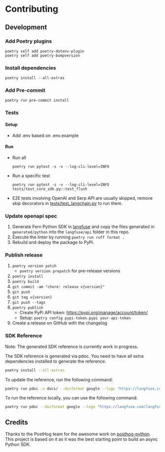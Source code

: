 # Contributing

## Development

### Add Poetry plugins

```
poetry self add poetry-dotenv-plugin
poetry self add poetry-bumpversion
```

### Install dependencies

```
poetry install --all-extras
```

### Add Pre-commit

```
poetry run pre-commit install
```

### Tests

#### Setup

- Add .env based on .env.example

#### Run

- Run all
  ```
  poetry run pytest -s -v --log-cli-level=INFO
  ```
- Run a specific test
  ```
  poetry run pytest -s -v --log-cli-level=INFO tests/test_core_sdk.py::test_flush
  ```
- E2E tests involving OpenAI and Serp API are usually skipped, remove skip decorators in [tests/test_langchain.py](tests/test_langchain.py) to run them.

### Update openapi spec

1. Generate Fern Python SDK in [langfuse](https://github.com/langfuse/langfuse) and copy the files generated in `generated/python` into the `langfuse/api` folder in this repo.
2. Execute the linter by running `poetry run ruff format .`
3. Rebuild and deploy the package to PyPi.

### Publish release

1. `poetry version patch`
   - `poetry version prepatch` for pre-release versions
2. `poetry install`
3. `poetry build`
4. `git commit -am "chore: release v{version}"`
5. `git push`
6. `git tag v{version}`
7. `git push --tags`
8. `poetry publish`
   - Create PyPi API token: https://pypi.org/manage/account/token/
   - Setup: `poetry config pypi-token.pypi your-api-token`
9. Create a release on GitHub with the changelog

### SDK Reference

Note: The generated SDK reference is currently work in progress.

The SDK reference is generated via pdoc. You need to have all extra dependencies installed to generate the reference.

```sh
poetry install --all-extras
```

To update the reference, run the following command:

```sh
poetry run pdoc -o docs/ --docformat google --logo "https://langfuse.com/langfuse_logo.svg" langfuse
```

To run the reference locally, you can use the following command:

```sh
poetry run pdoc --docformat google --logo "https://langfuse.com/langfuse_logo.svg" langfuse
```

## Credits

Thanks to the PostHog team for the awesome work on [posthog-python](https://github.com/PostHog/posthog-python). This project is based on it as it was the best starting point to build an async Python SDK.
